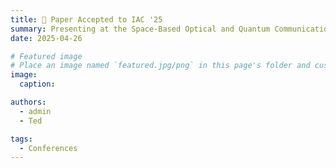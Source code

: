 ```yaml
---
title: 🎉 Paper Accepted to IAC '25
summary: Presenting at the Space-Based Optical and Quantum Communications Session.
date: 2025-04-26

# Featured image
# Place an image named `featured.jpg/png` in this page's folder and customize its options here.
image:
  caption:

authors:
  - admin
  - Ted

tags:
  - Conferences
---
```



